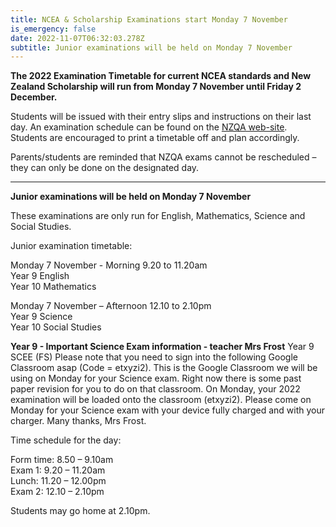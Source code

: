 ```yaml
---
title: NCEA & Scholarship Examinations start Monday 7 November
is_emergency: false
date: 2022-11-07T06:32:03.278Z
subtitle: Junior examinations will be held on Monday 7 November
---
```

**The 2022 Examination Timetable for current NCEA standards and New Zealand Scholarship will run from Monday 7 November until Friday 2 December.**

Students will be issued with their entry slips and instructions on their last day.
An examination schedule can be found on the [NZQA web-site](https://www.nzqa.govt.nz/assets/qualifications-and-standards/qualifications/ncea/exams-and-portfolios/2022-Exam-Timetable.pdf). Students are encouraged to print a timetable off and plan accordingly.

Parents/students are reminded that NZQA exams cannot be rescheduled – they can only be done on the designated day.

___________________________________

**Junior examinations will be held on Monday 7 November**

These examinations are only run for English, Mathematics, Science and Social Studies.


Junior examination timetable:



Monday 7 November - Morning 9.20 to 11.20am  
Year 9 English  
Year 10 Mathematics

Monday 7 November – Afternoon 12.10 to 2.10pm  
Year 9 Science  
Year 10 Social Studies

**Year 9 - Important Science Exam information - teacher Mrs Frost** 
Year 9 SCEE (FS) Please note that you need to sign into the following Google Classroom asap (Code = etxyzi2). This is the Google Classroom we will be using on Monday for your Science exam. Right now there is some past paper revision for you to do on that classroom. On Monday, your 2022 examination will be loaded onto the classroom (etxyzi2). Please come on Monday for your Science exam with your device fully charged and with your charger. Many thanks, Mrs Frost. 


Time schedule for the day:  

Form time: 8.50 – 9.10am  
Exam 1: 9.20 – 11.20am  
Lunch: 11.20 – 12.00pm  
Exam 2: 12.10 – 2.10pm  

Students may go home at 2.10pm.